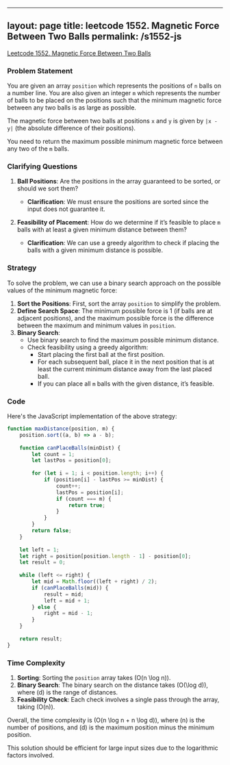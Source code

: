 
---
layout: page
title: leetcode 1552. Magnetic Force Between Two Balls
permalink: /s1552-js
---
[Leetcode 1552. Magnetic Force Between Two Balls](https://algoadvance.github.io/algoadvance/l1552)
### Problem Statement

You are given an array `position` which represents the positions of `n` balls on a number line. You are also given an integer `m` which represents the number of balls to be placed on the positions such that the minimum magnetic force between any two balls is as large as possible.

The magnetic force between two balls at positions `x` and `y` is given by `|x - y|` (the absolute difference of their positions).

You need to return the maximum possible minimum magnetic force between any two of the `m` balls.

### Clarifying Questions

1. **Ball Positions**: Are the positions in the array guaranteed to be sorted, or should we sort them?
    - **Clarification**: We must ensure the positions are sorted since the input does not guarantee it.

2. **Feasibility of Placement**: How do we determine if it’s feasible to place `m` balls with at least a given minimum distance between them?
    - **Clarification**: We can use a greedy algorithm to check if placing the balls with a given minimum distance is possible.

### Strategy

To solve the problem, we can use a binary search approach on the possible values of the minimum magnetic force:
1. **Sort the Positions**: First, sort the array `position` to simplify the problem.
2. **Define Search Space**: The minimum possible force is 1 (if balls are at adjacent positions), and the maximum possible force is the difference between the maximum and minimum values in `position`.
3. **Binary Search**:
    - Use binary search to find the maximum possible minimum distance.
    - Check feasibility using a greedy algorithm:
        - Start placing the first ball at the first position.
        - For each subsequent ball, place it in the next position that is at least the current minimum distance away from the last placed ball.
        - If you can place all `m` balls with the given distance, it’s feasible.

### Code

Here's the JavaScript implementation of the above strategy:

```javascript
function maxDistance(position, m) {
    position.sort((a, b) => a - b);
    
    function canPlaceBalls(minDist) {
        let count = 1;
        let lastPos = position[0];
        
        for (let i = 1; i < position.length; i++) {
            if (position[i] - lastPos >= minDist) {
                count++;
                lastPos = position[i];
                if (count === m) {
                    return true;
                }
            }
        }
        return false;
    }
    
    let left = 1;
    let right = position[position.length - 1] - position[0];
    let result = 0;
    
    while (left <= right) {
        let mid = Math.floor((left + right) / 2);
        if (canPlaceBalls(mid)) {
            result = mid;
            left = mid + 1;
        } else {
            right = mid - 1;
        }
    }
    
    return result;
}
```

### Time Complexity

1. **Sorting**: Sorting the `position` array takes \(O(n \log n)\).
2. **Binary Search**: The binary search on the distance takes \(O(\log d)\), where \(d\) is the range of distances.
3. **Feasibility Check**: Each check involves a single pass through the array, taking \(O(n)\).

Overall, the time complexity is \(O(n \log n + n \log d)\), where \(n\) is the number of positions, and \(d\) is the maximum position minus the minimum position.

This solution should be efficient for large input sizes due to the logarithmic factors involved.